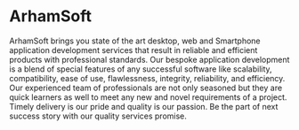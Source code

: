 # ArhamSoft
ArhamSoft brings you state of the art desktop, web and Smartphone application development services that result in reliable and efficient products with professional standards. Our bespoke application development is a blend of special features of any successful software like scalability, compatibility, ease of use, flawlessness, integrity, reliability, and efficiency. Our experienced team of professionals are not only seasoned but they are quick learners as well to meet any new and novel requirements of a project. Timely delivery is our pride and quality is our passion. Be the part of next success story with our quality services promise.

